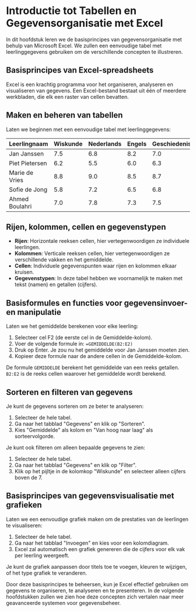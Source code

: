 # Introductie tot Tabellen en Gegevensorganisatie met Excel

In dit hoofdstuk leren we de basisprincipes van gegevensorganisatie met behulp van Microsoft Excel. We zullen een eenvoudige tabel met leerlinggegevens gebruiken om de verschillende concepten te illustreren.

## Basisprincipes van Excel-spreadsheets

Excel is een krachtig programma voor het organiseren, analyseren en visualiseren van gegevens. Een Excel-bestand bestaat uit één of meerdere werkbladen, die elk een raster van cellen bevatten.

## Maken en beheren van tabellen

Laten we beginnen met een eenvoudige tabel met leerlinggegevens:

| Leerlingnaam   | Wiskunde | Nederlands | Engels | Geschiedenis | Gemiddelde |
|----------------|----------|------------|--------|--------------|------------|
| Jan Janssen    | 7.5      | 6.8        | 8.2    | 7.0          |            |
| Piet Pietersen | 6.2      | 5.5        | 6.0    | 6.3          |            |
| Marie de Vries | 8.8      | 9.0        | 8.5    | 8.7          |            |
| Sofie de Jong  | 5.8      | 7.2        | 6.5    | 6.8          |            |
| Ahmed Boulahri | 7.0      | 7.8        | 7.3    | 7.5          |            |

## Rijen, kolommen, cellen en gegevenstypen

- **Rijen**: Horizontale reeksen cellen, hier vertegenwoordigen ze individuele leerlingen.
- **Kolommen**: Verticale reeksen cellen, hier vertegenwoordigen ze verschillende vakken en het gemiddelde.
- **Cellen**: Individuele gegevenspunten waar rijen en kolommen elkaar kruisen.
- **Gegevenstypen**: In deze tabel hebben we voornamelijk te maken met tekst (namen) en getallen (cijfers).

## Basisformules en functies voor gegevensinvoer- en manipulatie

Laten we het gemiddelde berekenen voor elke leerling:

1. Selecteer cel F2 (de eerste cel in de Gemiddelde-kolom).
2. Voer de volgende formule in: `=GEMIDDELDE(B2:E2)`
3. Druk op Enter. Je zou nu het gemiddelde voor Jan Janssen moeten zien.
4. Kopieer deze formule naar de andere cellen in de Gemiddelde-kolom.

De formule `GEMIDDELDE` berekent het gemiddelde van een reeks getallen. `B2:E2` is de reeks cellen waarover het gemiddelde wordt berekend.

## Sorteren en filteren van gegevens

Je kunt de gegevens sorteren om ze beter te analyseren:

1. Selecteer de hele tabel.
2. Ga naar het tabblad "Gegevens" en klik op "Sorteren".
3. Kies "Gemiddelde" als kolom en "Van hoog naar laag" als sorteervolgorde.

Je kunt ook filteren om alleen bepaalde gegevens te zien:

1. Selecteer de hele tabel.
2. Ga naar het tabblad "Gegevens" en klik op "Filter".
3. Klik op het pijltje in de kolomkop "Wiskunde" en selecteer alleen cijfers boven de 7.

## Basisprincipes van gegevensvisualisatie met grafieken

Laten we een eenvoudige grafiek maken om de prestaties van de leerlingen te visualiseren:

1. Selecteer de hele tabel.
2. Ga naar het tabblad "Invoegen" en kies voor een kolomdiagram.
3. Excel zal automatisch een grafiek genereren die de cijfers voor elk vak per leerling weergeeft.

Je kunt de grafiek aanpassen door titels toe te voegen, kleuren te wijzigen, of het type grafiek te veranderen.

Door deze basisprincipes te beheersen, kun je Excel effectief gebruiken om gegevens te organiseren, te analyseren en te presenteren. In de volgende hoofdstukken zullen we zien hoe deze concepten zich vertalen naar meer geavanceerde systemen voor gegevensbeheer.